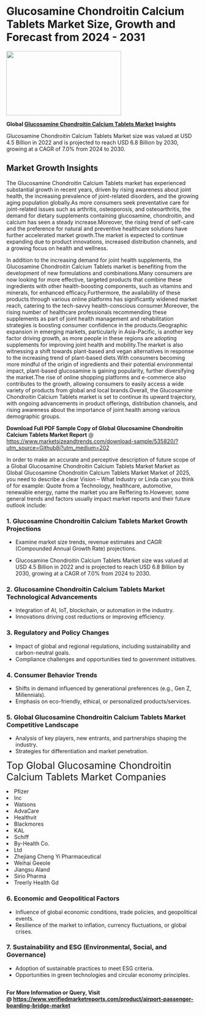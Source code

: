 <H1>Glucosamine Chondroitin Calcium Tablets Market Size, Growth and Forecast from 2024 - 2031</H1><img class="aligncenter size-medium wp-image-584254" src="https://thirdeyenews.in/wp-content/uploads/2024/09/Global-Market-Research-300x168.jpeg" alt="" width="300" height="168" /><p><strong>Global&nbsp;<a href="https://www.marketsizeandtrends.com/download-sample/535820/?utm_source=Github8j?utm_medium=202">Glucosamine Chondroitin Calcium Tablets Market</a> Insights</strong></p><p>Glucosamine Chondroitin Calcium Tablets Market size was valued at USD 4.5 Billion in 2022 and is projected to reach USD 6.8 Billion by 2030, growing at a CAGR of 7.0% from 2024 to 2030.</p><p><h2>Market Growth Insights</h2> <p>The Glucosamine Chondroitin Calcium Tablets market has experienced substantial growth in recent years, driven by rising awareness about joint health, the increasing prevalence of joint-related disorders, and the growing aging population globally.As more consumers seek preventative care for joint-related issues such as arthritis, osteoporosis, and osteoarthritis, the demand for dietary supplements containing glucosamine, chondroitin, and calcium has seen a steady increase.Moreover, the rising trend of self-care and the preference for natural and preventive healthcare solutions have further accelerated market growth.The market is expected to continue expanding due to product innovations, increased distribution channels, and a growing focus on health and wellness.</p> <p>In addition to the increasing demand for joint health supplements, the Glucosamine Chondroitin Calcium Tablets market is benefiting from the development of new formulations and combinations.Many consumers are now looking for more effective, targeted products that combine these ingredients with other health-boosting components, such as vitamins and minerals, for enhanced efficacy.Furthermore, the availability of these products through various online platforms has significantly widened market reach, catering to the tech-savvy health-conscious consumer.Moreover, the rising number of healthcare professionals recommending these supplements as part of joint health management and rehabilitation strategies is boosting consumer confidence in the products.Geographic expansion in emerging markets, particularly in Asia-Pacific, is another key factor driving growth, as more people in these regions are adopting supplements for improving joint health and mobility.The market is also witnessing a shift towards plant-based and vegan alternatives in response to the increasing trend of plant-based diets.With consumers becoming more mindful of the origin of ingredients and their potential environmental impact, plant-based glucosamine is gaining popularity, further diversifying the market.The rise of online shopping platforms and e-commerce also contributes to the growth, allowing consumers to easily access a wide variety of products from global and local brands.Overall, the Glucosamine Chondroitin Calcium Tablets market is set to continue its upward trajectory, with ongoing advancements in product offerings, distribution channels, and rising awareness about the importance of joint health among various demographic groups.</p> <p><span class=""><strong>Download Full PDF Sample Copy of Global Glucosamine Chondroitin Calcium Tablets Market Report</strong> @ <a href="https://www.marketsizeandtrends.com/download-sample/535820/?utm_source=Github8j?utm_medium=202" target="_blank">https://www.marketsizeandtrends.com/download-sample/535820/?utm_source=Github8j?utm_medium=202</a></span></p><p>In order to make an accurate and perceptive description of future scope of a Global&nbsp;Glucosamine Chondroitin Calcium Tablets Market Market as Global&nbsp;Glucosamine Chondroitin Calcium Tablets Market Market of 2025, you need to describe a clear Vision &ndash; What Industry or Linda can you think of for example: Quote from a Technology, healthcare, automotive, renewable energy, name the market you are Reffering to.However, some general trends and factors usually impact market reports and their future outlook include:</p><h3>1.&nbsp;<strong>Glucosamine Chondroitin Calcium Tablets Market Growth Projections</strong></h3><ul><li>Examine market size trends, revenue estimates and CAGR (Compounded Annual Growth Rate) projections.</li><li><p>Glucosamine Chondroitin Calcium Tablets Market size was valued at USD 4.5 Billion in 2022 and is projected to reach USD 6.8 Billion by 2030, growing at a CAGR of 7.0% from 2024 to 2030.</p></li></ul><h3>2.&nbsp;<strong>Glucosamine Chondroitin Calcium Tablets Market Technological Advancements</strong></h3><ul><li>Integration of AI, IoT, blockchain, or automation in the industry.</li><li>Innovations driving cost reductions or improving efficiency.</li></ul><h3>3.&nbsp;<strong>Regulatory and Policy Changes</strong></h3><ul><li>Impact of global and regional regulations, including sustainability and carbon-neutral goals.</li><li>Compliance challenges and opportunities tied to government initiatives.</li></ul><h3>4.&nbsp;<strong>Consumer Behavior Trends</strong></h3><ul><li>Shifts in demand influenced by generational preferences (e.g., Gen Z, Millennials).</li><li>Emphasis on eco-friendly, ethical, or personalized products/services.</li></ul><h3>5.&nbsp;<strong>Global Glucosamine Chondroitin Calcium Tablets Market Competitive Landscape</strong></h3><ul><li>Analysis of key players, new entrants, and partnerships shaping the industry.</li><li>Strategies for differentiation and market penetration.</li></ul><p data-pm-slice="1 1 []"><span style="color: inherit; font-family: inherit; font-size: 25px;">Top Global Glucosamine Chondroitin Calcium Tablets Market Companies</span></p><div class="" data-test-id=""><p><li>Pfizer</li><li> Inc</li><li> Watsons</li><li> AdvaCare</li><li> Healthvit</li><li> Blackmores</li><li> KAL</li><li> Schiff</li><li> By-Health Co.</li><li>Ltd</li><li> Zhejiang Cheng Yi Pharmaceutical</li><li> Weihai Geeole</li><li> Jiangsu Aland</li><li> Sirio Pharma</li><li> Treerly Health Gd</li></p></div><h3>6.&nbsp;<strong>Economic and Geopolitical Factors</strong></h3><ul><li>Influence of global economic conditions, trade policies, and geopolitical events.</li><li>Resilience of the market to inflation, currency fluctuations, or global crises.</li></ul><h3>7.&nbsp;<strong>Sustainability and ESG (Environmental, Social, and Governance)</strong></h3><ul><li>Adoption of sustainable practices to meet ESG criteria.</li><li>Opportunities in green technologies and circular economy principles.</li></ul><h2><strong style="font-size: 14px;">For More Information or Query, Visit @&nbsp;</strong><a style="background-color: #ffffff; font-size: 14px;" href="https://www.marketsizeandtrends.com/report/glucosamine-chondroitin-calcium-tablets-market/" target="_blank">https://www.verifiedmarketreports.com/product/airport-passenger-boarding-bridge-market</a></h2>